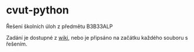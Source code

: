 # cvut-python
Řešení školních úloh z předmětu B3B33ALP

Zadání je dostupné z [wiki](https://github.com/malja/cvut-python/wiki), nebo je připsáno na začátku každého souboru s řešením.
